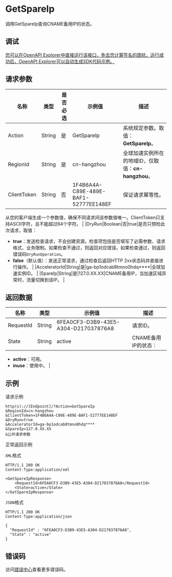 # GetSpareIp

调用GetSpareIp查询CNAME备用IP的状态。

## 调试

[您可以在OpenAPI Explorer中直接运行该接口，免去您计算签名的困扰。运行成功后，OpenAPI Explorer可以自动生成SDK代码示例。](https://api.aliyun.com/#product=Ga&api=GetSpareIp&type=RPC&version=2019-11-20)

## 请求参数

|名称|类型|是否必选|示例值|描述|
|--|--|----|---|--|
|Action|String|是|GetSpareIp|系统规定参数。取值：**GetSpareIp**。 |
|RegionId|String|是|cn-hangzhou|全球加速实例所在的地域ID，仅取值：**cn-hangzhou**。 |
|ClientToken|String|否|1F4B6A4A-C89E-489E-BAF1-52777EE148EF|保证请求幂等性。

 从您的客户端生成一个参数值，确保不同请求间该参数值唯一。ClientToken只支持ASCII字符，且不能超过64个字符。 |
|DryRun|Boolean|否|true|是否只预检此次请求，取值：

 -   **true**：发送检查请求，不会创建资源。检查项包括是否填写了必需参数、请求格式、业务限制。如果检查不通过，则返回对应错误。如果检查通过，则返回错误码`DryRunOperation`。
-   **false**（默认值）：发送正常请求，通过检查后返回HTTP 2xx状态码并直接进行操作。 |
|AcceleratorId|String|是|ga-bp1odcab8tmno0hdq\*\*\*\*|全球加速实例ID。 |
|SpareIp|String|是|127.0.XX.XX|CNAME备用IP，当加速区域异常时，流量切换到该IP。 |

## 返回数据

|名称|类型|示例值|描述|
|--|--|---|--|
|RequestId|String|6FEA0CF3-D3B9-43E5-A304-D217037876A8|请求ID。 |
|State|String|active|CNAME备用IP的状态：

 -   **active**：可用。
-   **inuse**：使用中。 |

## 示例

请求示例

```
http(s)://[Endpoint]/?Action=GetSpareIp
&RegionId=cn-hangzhou
&ClientToken=1F4B6A4A-C89E-489E-BAF1-52777EE148EF
&DryRun=true
&AcceleratorId=ga-bp1odcab8tmno0hdq****
&SpareIp=127.0.XX.XX
&公共请求参数
```

正常返回示例

`XML`格式

```
HTTP/1.1 200 OK
Content-Type:application/xml

<GetSpareIpResponse>
    <RequestId>6FEA0CF3-D3B9-43E5-A304-D217037876A8</RequestId>
    <State>active</State>
</GetSpareIpResponse>
```

`JSON`格式

```
HTTP/1.1 200 OK
Content-Type:application/json

{
  "RequestId" : "6FEA0CF3-D3B9-43E5-A304-D217037876A8",
  "State" : "active"
}
```

## 错误码

访问[错误中心](https://error-center.aliyun.com/status/product/Ga)查看更多错误码。

